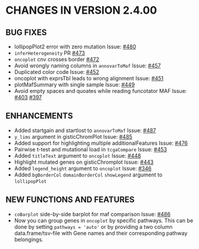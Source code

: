 # CHANGES IN VERSION 2.4.00
## BUG FIXES

- lollipopPlot2 error with zero mutation Issue: [#480](https://github.com/PoisonAlien/maftools/issues/480)
- `inferHeterogeneity` PR [#473](https://github.com/PoisonAlien/maftools/issues/473)
- `oncoplot` cnv crosses border [#472](https://github.com/PoisonAlien/maftools/issues/472)
- Avoid wrongly naming columns in `annovarToMaf` Issue: [#457](https://github.com/PoisonAlien/maftools/issues/457)
- Duplicated color code Issue: [#452](https://github.com/PoisonAlien/maftools/issues/452)
- oncoplot with exprsTbl leads to wrong alignment Issue: [#451](https://github.com/PoisonAlien/maftools/issues/451)
- plotMafSummary with single sample Issue: [#449](https://github.com/PoisonAlien/maftools/issues/449)
- Avoid empty spaces and quoates while reading funcotator MAF Issue: [#403](https://github.com/PoisonAlien/maftools/issues/403) [#397](https://github.com/PoisonAlien/maftools/issues/397)

## ENHANCEMENTS

- Added startgain and startlost to `annovarToMaf` Issue: [#487](https://github.com/PoisonAlien/maftools/issues/487)
- `y_lims` argument in gisticChromPlot Issue: [#485](https://github.com/PoisonAlien/maftools/issues/485)
- Added support for highlighting multiple additionalFeatures Issue: [#476](https://github.com/PoisonAlien/maftools/issues/476)
- Pairwise t-test and mutational load in `tcgaCompare` Issue: [#453](https://github.com/PoisonAlien/maftools/issues/453)
- Added `titleText` argument to `oncoplot` Issue: [#448](https://github.com/PoisonAlien/maftools/issues/448)
- Highlight mutated genes on gisticChromplot Issue: [#443](https://github.com/PoisonAlien/maftools/issues/443)
- Added `legend_height` argument to `oncoplot` Issue: [#346](https://github.com/PoisonAlien/maftools/issues/346)
- Added `bgBorderCol` `domainBorderCol` `showLegend` argument to `lollipopPlot`

## NEW FUNCTIONS AND FEATURES

- `coBarplot` side-by-side barplot for maf comparison Issue: [#486](https://github.com/PoisonAlien/maftools/issues/486)
- Now you can group genes in `oncoplot` by specific pathways. This can be done by setting `pathways = 'auto'` or by providing a two column data.frame/tsv-file with Gene names and their corresponding pathway belongings.


